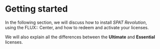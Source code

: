 # Getting started

In the following section, we will discuss how to install _SPAT Revolution_, using the FLUX:: Center, and how to redeem and activate your licenses.

We will also explain all the differences between the **Ultimate** and **Essential** licenses.

<!-- TODO : Insert quick start guide and then uncomment next line-->
<!--  Furthermore, if you are searching for a quick start guide, check this document : [quick start guide]().-->


